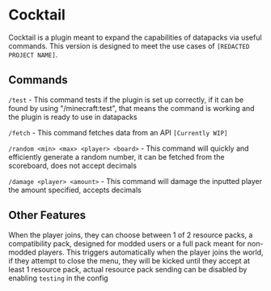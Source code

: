 # Cocktail

Cocktail is a plugin meant to expand the capabilities of datapacks via useful commands.
This version is designed to meet the use cases of `[REDACTED PROJECT NAME]`.

## Commands

`/test` - This command tests if the plugin is set up correctly, 
if it can be found by using "/minecraft:test", that means the command
is working and the plugin is ready to use in datapacks

`/fetch` - This command fetches data from an API `[Currently WIP]`

`/random <min> <max> <player> <board>` - This command will quickly and efficiently generate a random number, it can be fetched from the scoreboard, does not accept decimals

`/damage <player> <amount>` - This command will damage the inputted player the amount specified, accepts decimals

## Other Features

When the player joins, they can choose between 1 of 2 resource packs, a compatibility pack, 
designed for modded users or a full pack meant for non-modded players. This triggers automatically 
when the player joins the world, if they attempt to close the menu, they will be kicked until 
they accept at least 1 resource pack, actual resource pack sending can be disabled by enabling
`testing` in the config
